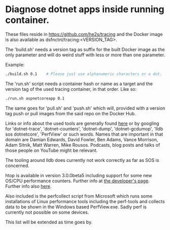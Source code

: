 # Diagnose dotnet apps inside running container.

These files reside in https://github.com/he2s/tracing and the Docker image is also available as dsfnctnl/tracing:<VERSION_TAG>.

The 'build.sh' needs a version tag as suffix for the built Docker image as the only parameter and will do weird stuff with less or more than one parameter.

Example:

```bash
./build.sh 0.1    # Please just use alphanumeric characters or a dot.
```

The 'run.sh' script needs a container hash or name as a target and the version tag of the used tracing container, in that order. Like so:

```bash
./run.sh aspnetcoreapp 0.1
```

The same goes for 'pull.sh' and 'push.sh' which will, provided with a version tag push or pull images from the said repo on the Docker Hub.

Links or info about the used tools are generally found [here](https://docs.microsoft.com/en-us/dotnet/core/diagnostics) or by googling for 'dotnet-trace', 'dotnet-counters', 'dotnet-dump', 'dotnet-gcdumop', 'lldb sos dotnetcore', 'PerfView' or such words. Names that are important in that domain are Damian Edwards, David Fowler, Ben Adams, Vance Morrison, Adam Sitnik, Matt Warren, Mike Rousos. Podcasts, blog posts and talks of those people on YouTube might be relevant.

The tooling around lldb does currently not work correctly as far as SOS is concerned.

htop is available in version 3.0.0beta5 including support for some new OS/CPU performance counters. Further info at [the developer's page](https://hisham.hm/htop/). Further info also [here](https://docs.microsoft.com/en-us/dotnet/core/diagnostics/debug-memory-leak).

Also included is the perfcollect script from Microsoft which runs some installations of Linux performance tools including the perf-tools and collects data to be shown in the Windows based PerfView.exe. Sadly perf is currently not possible on some devices.



This list will be extended as time goes by.
